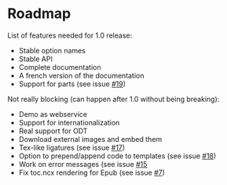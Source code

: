 Roadmap 
=======

List of features needed for 1.0 release:

* Stable option names
* Stable API
* Complete documentation
* A french version of the documentation
* Support for parts (see issue
  [#19](https://github.com/lise-henry/crowbook/issues/19))

Not really blocking (can happen after 1.0 without being breaking):

* Demo as webservice
* Support for internationalization
* Real support for ODT
* Download external images and embed them
* Tex-like ligatures (see issue
  [#17](https://github.com/lise-henry/crowbook/issues/17))
* Option to prepend/append code to templates (see issue
  [#18](https://github.com/lise-henry/crowbook/issues/18))
* Work on error messages (see issue
  [#15](https://github.com/lise-henry/crowbook/issues/15)
* Fix toc.ncx rendering for Epub (see issue [#7](https://github.com/lise-henry/crowbook/issues/7))
